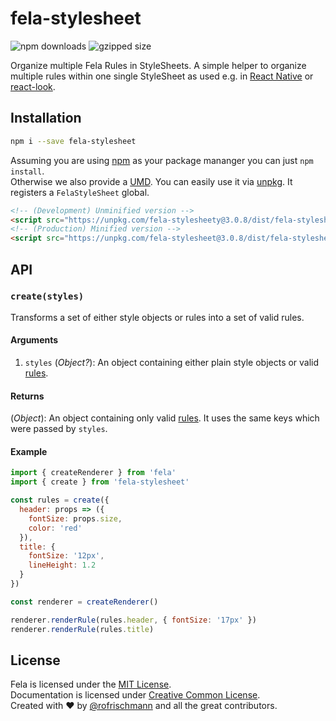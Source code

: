 # fela-stylesheet


<img alt="npm downloads" src="https://img.shields.io/npm/dm/fela-stylesheet.svg">
<img alt="gzipped size" src="https://img.shields.io/badge/gzipped-0.37kb-brightgreen.svg">

Organize multiple Fela Rules in StyleSheets.
A simple helper to organize multiple rules within one single StyleSheet as used e.g. in [React Native](https://github.com/facebook/react-native) or [react-look](https://github.com/rofrischmann/react-look).

## Installation
```sh
npm i --save fela-stylesheet
```
Assuming you are using [npm](https://www.npmjs.com) as your package mananger you can just `npm install`.<br>
Otherwise we also provide a [UMD](https://github.com/umdjs/umd). You can easily use it via [unpkg](https://unpkg.com/). It registers a  `FelaStyleSheet` global.
```HTML
<!-- (Development) Unminified version -->
<script src="https://unpkg.com/fela-stylesheety@3.0.8/dist/fela-stylesheet.js"></script>
<!-- (Production) Minified version -->
<script src="https://unpkg.com/fela-stylesheet@3.0.8/dist/fela-stylesheet.min.js"></script>
```

## API

### `create(styles)`
Transforms a set of either style objects or rules into a set of valid rules.
#### Arguments
1. `styles` (*Object?*): An object containing either plain style objects or valid [rules](http://fela.js.org/docs/basics/Rules.html).

#### Returns
(*Object*): An object containing only valid [rules](http://fela.js.org/docs/basics/Rules.html). It uses the same keys which were passed by `styles`.

#### Example
```javascript
import { createRenderer } from 'fela'
import { create } from 'fela-stylesheet'

const rules = create({
  header: props => ({
    fontSize: props.size,
    color: 'red'
  }),
  title: {
    fontSize: '12px',
    lineHeight: 1.2
  }
})

const renderer = createRenderer()

renderer.renderRule(rules.header, { fontSize: '17px' })
renderer.renderRule(rules.title)
```

## License
Fela is licensed under the [MIT License](http://opensource.org/licenses/MIT).<br>
Documentation is licensed under [Creative Common License](http://creativecommons.org/licenses/by/4.0/).<br>
Created with ♥ by [@rofrischmann](http://rofrischmann.de) and all the great contributors.
